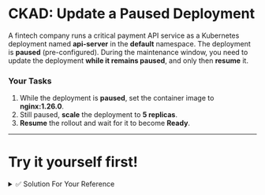 # CKAD: Update a Paused Deployment
A fintech company runs a critical payment API service as a Kubernetes deployment named **api-server** in the **default** namespace. The deployment is **paused** (pre-configured). During the maintenance window, you need to update the deployment **while it remains paused**, and only then **resume** it.

### Your Tasks
1. While the deployment is **paused**, set the container image to **nginx:1.26.0**.  
2. Still paused, **scale** the deployment to **5 replicas**.  
3. **Resume** the rollout and wait for it to become **Ready**.


---


# Try it yourself first!
<details><summary>✅ Solution For Your Reference</summary>
  
```bash

# Check current paused state, image, replicas
kubectl get deploy api-server -o jsonpath=$'{\"paused\":{.spec.paused},\"image\":\"{.spec.template.spec.containers[0].image}\",\"replicas\":{.spec.replicas}}\n'

# Identify container name (used below)
kubectl get deploy api-server -o jsonpath='{.spec.template.spec.containers[*].name}'; echo

# Set image (replace <name> with actual container name, often 'nginx' in this setup)
kubectl set image deploy/api-server <name>=nginx:1.26.0

# Scale to 5 replicas
kubectl scale deploy/api-server --replicas=5

# Resume rollout and watch
kubectl rollout resume deploy/api-server
kubectl rollout status deploy/api-server

```
</details>
